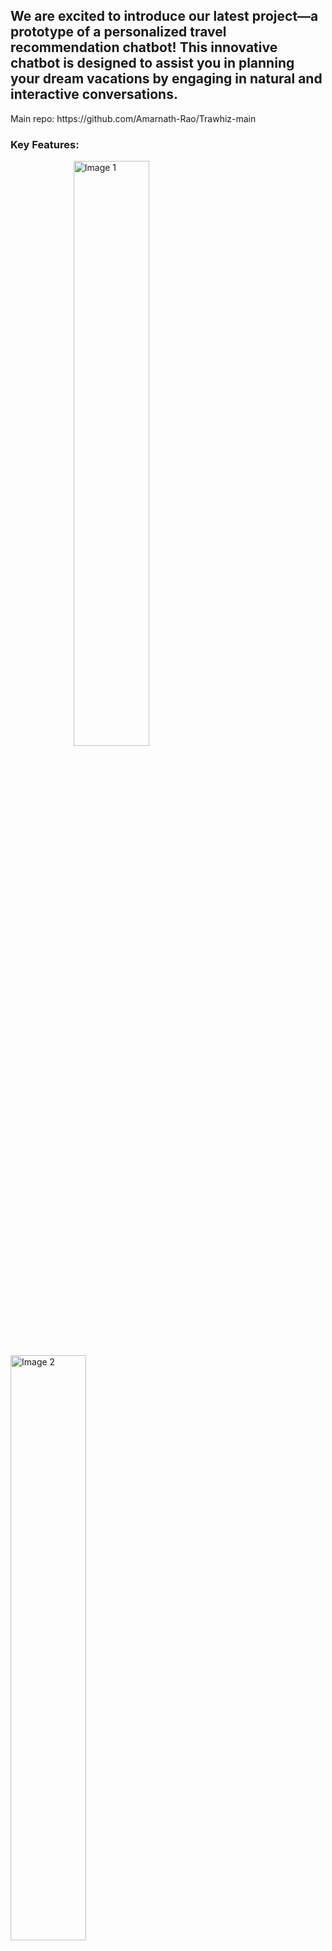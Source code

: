 ## We are excited to introduce our latest project—a prototype of a personalized travel recommendation chatbot! This innovative chatbot is designed to assist you in planning your dream vacations by engaging in natural and interactive conversations.

<p>Main repo: https://github.com/Amarnath-Rao/Trawhiz-main</p>
<h3>Key Features:</h3>

<img src="https://github.com/Amarnath-Rao/Trawhiz-Prototype/assets/96937608/13fbfe18-65df-48df-af94-8d20100ae9c5" alt="Image 1" style="width: 49%; height: auto; padding-left:20%;">
<img src="https://github.com/Amarnath-Rao/Trawhiz-Prototype/assets/96937608/2e81b7c5-2d68-454d-a02a-4fb4bb4f4c21" alt="Image 2" style="width: 49%; height: auto;">

<h3>User Interaction:</h3>        
Engage with the chatbot by sharing your travel preferences, budget constraints, desired activities, and more. The more information you provide, the better the chatbot can tailor its recommendations to suit your needs.

<h3>Recommendation Engine:</h3>
Powered by advanced Natural Language Processing (NLP) capabilities, our chatbot analyzes your input to suggest destinations, activities, and even travel tips that align with your preferences. Whether you're seeking adventure, relaxation, or cultural experiences, the chatbot has got you covered.

<h3>Feedback Loop:</h3>
Your feedback is invaluable! After receiving recommendations, feel free to share your thoughts. Your input helps us refine and improve the chatbot's suggestions over time, ensuring that it becomes an even more valuable travel companion.

<h3>Implementation:</h3>

For the conversational interface, we've utilized Dialogflow, a cutting-edge chatbot framework. Dialogflow enables the chatbot to understand and respond to your natural language input, creating a seamless and user-friendly experience.

To enhance the recommendation engine, we've implemented a prototype algorithm that matches user input to potential travel destinations and activities. As this is a prototype, we acknowledge that there is room for improvement.

<h3>Future Plans:</h3>

We view this chatbot as a stepping stone to a more robust and sophisticated travel planning tool. In the upcoming phases, we plan to:

Update and enhance the website integration for a smoother user experience.
Train the chatbot with additional data to broaden its knowledge and improve accuracy.
Implement new features based on user feedback to address a wider range of travel preferences.
Your participation and feedback are instrumental in shaping the future of this travel recommendation chatbot. Together, let's create a tool that not only plans trips but also becomes your personalized travel advisor.

Thank you for being part of our journey towards smarter and more personalized travel experiences!

![image](https://github.com/Amarnath-Rao/Trawhiz-Prototype/assets/96937608/8093e61b-ce53-4940-886e-82f70ee9edd4)
